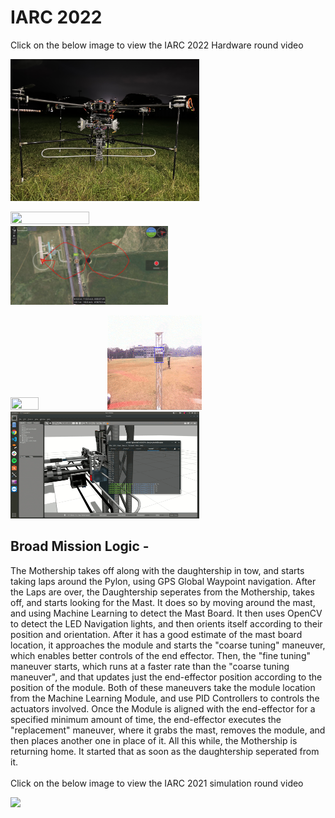 # IARC 2022
Click on the below image to view the IARC 2022 Hardware round video
<!-- https://www.youtube.com/watch?v=Fl70FG0QKSU -->
<div align="left">
      <a href="https://drive.google.com/file/d/17pwk510tO8LMX1NhYVc4hkQPEKJ-GdMF/view?usp=sharing">
         <img src="\results\drone pic.jpeg" style="width:60%;">
      </a>
</div>

<img src="/results/wp_section_gif.gif" width="50%" height="50%"/>  <img src="/results/lap tracking fig.png" width="50%" height="50%"/>

<img src="/results/iarc_mast.gif" width="30%" height="30%"/>  <img src="/results/iarc_mast_real.gif" width="30%" height="30%"/><br>
<img src="/results/replacement_ros.gif" width="60%"/>



## Broad Mission Logic - 
The Mothership takes off along with the daughtership in tow, and starts taking laps around the Pylon, using GPS Global Waypoint navigation. After the Laps are over, the Daughtership seperates from the Mothership, takes off, and starts looking for the Mast. It does so by moving around the mast, and using Machine Learning to detect the Mast Board. It then uses OpenCV to detect the LED Navigation lights, and then orients itself according to their position and orientation. After it has a good estimate of the mast board location, it approaches the module and starts the "coarse tuning" maneuver, which enables better controls of the end effector. Then, the "fine tuning" maneuver starts, which runs at a faster rate than the "coarse tuning maneuver", and that updates just the end-effector position according to the position of the module. Both of these maneuvers take the module location from the Machine Learning Module, and use PID Controllers to controls the actuators involved. Once the Module is aligned with the end-effector for a specified minimum amount of time, the end-effector executes the "replacement" maneuver, where it grabs the mast, removes the module, and then places another one in place of it. All this while, the Mothership is returning home. It started that as soon as the daughtership seperated from it. 
<br>
<br>
Click on the below image to view the IARC 2021 simulation round video
<!-- https://www.youtube.com/watch?v=Fl70FG0QKSU -->
<div align="left">
      <a href="https://www.youtube.com/watch?v=Fl70FG0QKSU">
         <img src="https://img.youtube.com/vi/Fl70FG0QKSU/0.jpg" style="width:60%;">
      </a>
</div>




